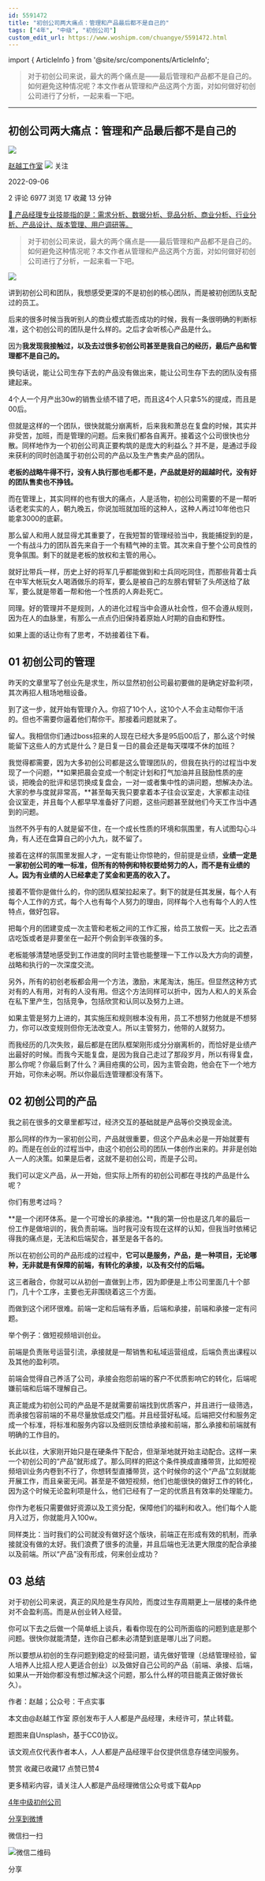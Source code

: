 ```yaml
---
id: 5591472
title: "初创公司两大痛点：管理和产品最后都不是自己的"
tags: ["4年", "中级", "初创公司"]
custom_edit_url: https://www.woshipm.com/chuangye/5591472.html
---
```

import { ArticleInfo } from '@site/src/components/ArticleInfo';

<ArticleInfo
    author="赵越工作室"
    authorLink="https://www.woshipm.com/u/1458436"
    published="2022-09-06"
    views={6977}
    comments={2}
    collects={17}
/>

> 对于初创公司来说，最大的两个痛点是——最后管理和产品都不是自己的。如何避免这种情况呢？本文作者从管理和产品这两个方面，对如何做好初创公司进行了分析，一起来看一下吧。

---

## 初创公司两大痛点：管理和产品最后都不是自己的

[![](https://static.woshipm.com/APP_U_202209_20220901001029_6681.jpg?imageView2/1/w/72/h/72/q/100)](https://www.woshipm.com/u/1458436)

[赵越工作室](https://www.woshipm.com/u/1458436) ![](https://static.woshipm.com/tag/1121_1@2x.png) 关注

2022-09-06

2 评论 6977 浏览 17 收藏 13 分钟

[🔗 产品经理专业技能指的是：需求分析、数据分析、竞品分析、商业分析、行业分析、产品设计、版本管理、用户调研等。](https://ke.qidianla.com/courses/90pm)

> 对于初创公司来说，最大的两个痛点是——最后管理和产品都不是自己的。如何避免这种情况呢？本文作者从管理和产品这两个方面，对如何做好初创公司进行了分析，一起来看一下吧。

![](https://image.woshipm.com/wp-files/2022/09/nu0ehPHPcVSnWTzDqWyp.png)

讲到初创公司和团队，我想感受更深的不是初创的核心团队，而是被初创团队支配过的员工。

后来的很多时候当我听别人的商业模式能否成功的时候，我有一条很明确的判断标准，这个初创公司的团队是什么样的。之后才会听核心产品是什么。

因为**我发现我接触过，以及去过很多初创公司甚至是我自己的经历，最后产品和管理都不是自己的。**

换句话说，能让公司生存下去的产品没有做出来，能让公司生存下去的团队没有搭建起来。

4个人一个月产出30w的销售业绩不错了吧，而且这4个人只拿5%的提成，而且是00后。

但就是这样的一个团队，很快就能分崩离析，后来我和萧总在复盘的时候，其实并非受苦，加班，而是管理的问题。后来我们都各自离开。接着这个公司很快也分散。同样地作为一个初创公司真正要构筑的是庞大的利益么？并不是，是通过手段来获利的同时创造属于初创公司的产品以及生产售卖产品的团队。

**老板的战略牛得不行，没有人执行那也毛都不是，产品就是好的超越时代，没有好的团队售卖也不挣钱。**

而在管理上，其实同样的也有很大的痛点，人是活物，初创公司需要的不是一帮听话老老实实的人，朝九晚五，你说加班就加班的这种人，这种人再过10年他也只能拿3000的底薪。

那么留人和用人就显得尤其重要了，在我短暂的管理经验当中，我能捕捉到的是，一个有战斗力的团队首先来自于一个有精气神的主管。其次来自于整个公司良性的竞争氛围。剩下的就是老板的放权和主管的用心。

就好比带兵一样，历史上好的将军几乎都能做到和士兵同吃同住，而那些背着士兵在中军大帐玩女人喝酒做乐的将军，要么是被自己的左膀右臂斩了头颅送给了敌军，要么就是带着一帮和他一个性质的人奔赴死亡。

同理。好的管理并不是规则，人的进化过程当中会遵从社会性，但不会遵从规则，因为在人的血脉里，有那么一点点仍旧保持着原始人时期的自由和野性。

如果上面的话让你有了思考，不妨接着往下看。

## 01 初创公司的管理

昨天的文章里写了创业先是求生，所以显然初创公司最初要做的是确定好盈利项，其次再招人租场地租设备。

到了这一步，就开始有管理介入。你招了10个人，这10个人不会主动帮你干活的。但也不需要你逼着他们帮你干。那接着问题就来了。

留人。我相信你们通过boss招来的人现在已经大多是95后00后了，那么这个时候能留下这些人的方式是什么？是日复一日的晨会还是每天喋喋不休的加班？

我觉得都需要，因为大多初创公司都是这么管理团队的，但我在执行的过程当中发现了一个问题，**如果把晨会变成一个制定计划和打气加油并且鼓励性质的座谈，把晚会的批评和惩罚换成复盘会，一对一或者集中性的讲问题，想解决办法。大家的参与度就非常高，**甚至每天我只要拿着本子往会议室走，大家都主动往会议室走，并且每个人都早早准备好了问题，这些问题甚至就他们今天工作当中遇到的问题。

当然不外乎有的人就是留不住，在一个成长性质的环境和氛围里，有人试图勾心斗角，有人还在盘算自己的小九九，就不留了。

接着在这样的氛围里发掘人才，一定有能让你惊艳的，但前提是业绩，**业绩一定是一家初创公司的唯一标准，但所有的特例和特权要给努力的人，而不是有业绩的人。因为有业绩的人已经拿走了奖金和更高的收入了。**

接着不管你是做什么的，你的团队框架拉起来了。剩下的就是任其发展，每个人有每个人工作的方式，每个人也有每个人努力的理由，同样每个人也有每个人的人性特点，做好包容。

把每个月的团建变成一次主管和老板之间的工作汇报，给员工放假一天。比之去酒店吃饭或者是非要坐在一起开个例会到半夜强的多。

老板能够清楚地感受到工作进度的同时主管也能整理一下工作以及大方向的调整，战略和执行的一次深度交流。

另外，所有的初创老板都会用一个方法，激励，末尾淘汰，施压。但显然这种方式对有的人有用，对有的人没有用。但这个方法同样可以折中，因为人和人的关系会在私下里产生，包括竞争，包括欣赏和认同以及努力上进。

如果主管是努力上进的，其实施压和规则根本没有用，员工不想努力他就是不想努力，你可以改变规则但你无法改变人。所以主管努力，他带的人就努力。

而我经历的几次失败，最后都是在团队框架刚形成分分崩离析的，而恰好是业绩产出最好的时候。而我今天能复盘，是因为我自己走过了那段岁月，所以有得复盘，那么你呢？你最后剩了什么？满目疮痍的公司，因为主管会跑，他会在下一个地方开始，可你未必啊。所以你最后连管理都没有落下。

## 02 初创公司的产品

我之前在很多的文章里都写过，经济交互的基础就是产品等价交换现金流。

那么同样的作为一家初创公司，产品就很重要，但这个产品未必是一开始就要有的。而是在创业的过程当中，由这个初创公司的团队一体创作出来的。并非是创始人一人的决策。如果是后者，这就不是初创公司，而是子公司。

我们可以定义产品，从一开始，但实际上所有的初创公司都在寻找的产品是什么呢？

你们有思考过吗？

**是一个闭环体系。是一个可增长的承接池。**我的第一份也是这几年的最后一份工作是做培训的，我负责前端。当时我可没有现在这样的认知，但我当时依稀记得我的痛点是，无法和后端契合，甚至是各干各的。

所以在初创公司的产品形成的过程中，**它可以是服务，产品，是一种项目，无论哪种，无非就是有保障的前端，有转化的承接，以及有交付的后端。**

这三者融合，你就可以从初创一直做到上市，因为即便是上市公司里面几十个部门，几十个工序，主要也无非围绕着这三个方面。

而做到这个闭环很难。前端一定和后端有矛盾，后端和承接，前端和承接一定有问题。

举个例子：做短视频培训创业。

前端是负责账号运营引流，承接就是一帮销售和私域运营组成，后端负责出课程以及其他的盈利项。

前端会觉得自己养活了公司，承接会抱怨前端的客户不优质影响它的转化，后端呢嫌前端和后端不理解自己。

真正能成为初创公司的产品是不是就需要前端找到优质客户，并且进行一级筛选，而承接包容前端的不易尽量放低成交门槛。并且经营好私域。后端把交付和服务定成一个标准，将标准和服务内容以及细则反馈给承接和前端，那么承接和前端就有明确的工作目的。

长此以往，大家刚开始只是在硬条件下配合，但渐渐地就开始主动配合。这样一来一个初创公司的“产品”就形成了。那么同样的把这个条件换成直播带货，比如短视频培训业务内卷到不行了，你想转型直播带货，这个时候你的这个“产品”立刻就能开展工作，而且亲密无间。甚至是不做短视频，他们也能很快的做好工作的转化，因为这个时候无论盈利项是什么，他们已经有了一定的优质且有效率的处理能力。

你作为老板只需要做好资源以及工资分配，保障他们的福利和收入。他们每个人能月入过万，你就能月入100w。

同样类比：当时我们的公司就没有做好这个版块，前端正在形成有效的机制，而承接就没有做的太好。我们浪费了很多的流量，并且后端也无法更大限度的配合承接以及前端。所以“产品”没有形成，何来创业成功？

## 03 总结

对于初创公司来说，真正的风险是生存风险，而度过生存周期更上一层楼的条件绝对不会盈利高。而是从创业转入经营。

你可以下去之后做一个简单纸上谈兵，看看你现在的公司所面临的问题到底是那个问题。很快你就能清楚，连你自己都未必清楚到底是哪儿出了问题。

所以要想从初创的生存问题到稳定的经营问题，请先做好管理（总结管理经验，留人培养人比招人挖人更适合创业）以及做好自己公司的产品（前端、承接、后端，如果从一开始你都没有想过解决这个问题，那么什么样的项目能真正做好做长久）。

作者：赵越；公众号：干点实事

本文由@赵越工作室 原创发布于人人都是产品经理，未经许可，禁止转载。

题图来自Unsplash，基于CC0协议。

该文观点仅代表作者本人，人人都是产品经理平台仅提供信息存储空间服务。

赞赏 收藏已收藏17 点赞已赞4

更多精彩内容，请关注人人都是产品经理微信公众号或下载App

[4年](https://www.woshipm.com/tag/4%e5%b9%b4)[中级](https://www.woshipm.com/tag/%e4%b8%ad%e7%ba%a7)[初创公司](https://www.woshipm.com/tag/%e5%88%9d%e5%88%9b%e5%85%ac%e5%8f%b8)

[分享到微博](https://service.weibo.com/share/share.php?appkey=2775287854&title=初创公司两大痛点：管理和产品最后都不是自己的&url=https://www.woshipm.com/chuangye/5591472.html&pic=https://image.woshipm.com/wp-files/2022/09/nu0ehPHPcVSnWTzDqWyp.png)

微信扫一扫

![微信二维码](https://api.pwmqr.com/qrcode/create/?url=https://www.woshipm.com/chuangye/5591472.html)

分享